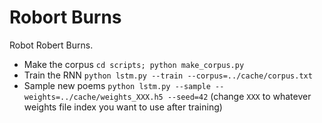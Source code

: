 Robort Burns
============

Robot Robert Burns.

- Make the corpus `cd scripts; python make_corpus.py`
- Train the RNN `python lstm.py --train --corpus=../cache/corpus.txt`
- Sample new poems `python lstm.py --sample --weights=../cache/weights_XXX.h5 --seed=42` (change
  `XXX` to whatever weights file index you want to use after training)
